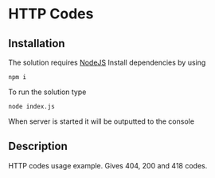# HTTP Codes
## Installation

The solution requires [NodeJS](https://nodejs.org/en/)
Install dependencies by using
```
npm i
```
To run the solution type
```
node index.js
```
When server is started it will be outputted to the console
 ## Description
HTTP codes usage example. Gives 404, 200 and 418 codes.

